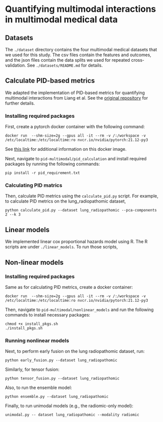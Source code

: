 # Quantifying multimodal interactions in multimodal medical data


## Datasets 

The `./dataset` directory contains the four multimodal medical datasets that we used for this study. The csv files contain the features and outcomes, and the json files contain the data splits we used for repeated cross-validation. See `./datasets/README.md` for details.

## Calculate PID-based metrics 
We adapted the implementation of PID-based metrics for quantifying multimodal interactions from Liang et al. See the [original repository](https://github.com/pliang279/PID/tree/1f6e9d09598754f0dcf7d4ce7e7ffe1c377b0035) for further details. 

### Installing required packages 

First, create a pytorch docker container with the following command:
```
docker run  --shm-size=2g --gpus all -it --rm -v /:/workspace -v /etc/localtime:/etc/localtime:ro nvcr.io/nvidia/pytorch:21.12-py3
```

See [this link](https://catalog.ngc.nvidia.com/orgs/nvidia/containers/pytorch/tags) for additional information on this docker image. 

Next, navigate to `pid-multimodal/pid_calculation` and install required packages by running the following commands:
```
pip install -r pid_requirement.txt
```

### Calculating PID matrics

Then, calculate PID metrics using the ```calculate_pid.py``` script. For example, to calculate PID metrics on the lung_radiopathomic dataset, 

```
python calculate_pid.py --dataset lung_radiopathomic --pca-components 2 --k 3
```

## Linear models 

We implemented linear cox proportional hazards model using R. The R scripts are under ```./linear_models```. To run those scripts, 

## Non-linear models 

### Installing required  packages
Same as for calculating PID metrics, create a docker container:
```
docker run  --shm-size=2g --gpus all -it --rm -v /:/workspace -v /etc/localtime:/etc/localtime:ro nvcr.io/nvidia/pytorch:21.12-py3
```

Then, navigate to `pid-multimodal/nonlinear_models` and run the following commands to install necessary packages: 
```
chmod +x install_pkgs.sh
./install_pkgs.sh
```

### Running nonlinear models 

Next, to perform early fusion on the lung radiopathomic dataset, run: 
```
python early_fusion.py --dataset lung_radiopathomic 
```

Similarly, for tensor fusion: 
```
python tensor_fusion.py --dataset lung_radiopathomic 
```

Also, to run the ensemble model: 
```
python ensemble.py --dataset lung_radiopathomic 
```

Finally, to run unimodal models (e.g., the radiomic-only model): 
```
unimodal.py -- dataset lung_radiopathomic --modality radiomic
```